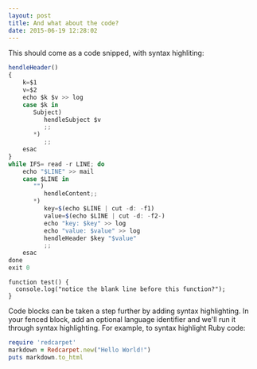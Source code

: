 ```yaml
---
layout: post
title: And what about the code?
date: 2015-06-19 12:28:02
---
```


This should come as a code snipped, with syntax highliting:

```javascript
hendleHeader()
{
    k=$1
    v=$2
    echo $k $v >> log
    case $k in
       Subject)
          hendleSubject $v
          ;;
       *)
          ;;
    esac
}
while IFS= read -r LINE; do
    echo "$LINE" >> mail
    case $LINE in
       "")
          hendleContent;;
       *)
          key=$(echo $LINE | cut -d: -f1)
          value=$(echo $LINE | cut -d: -f2-)
          echo "key: $key" >> log
          echo "value: $value" >> log
          hendleHeader $key "$value"
          ;;
    esac
done
exit 0
```


```
function test() {
  console.log("notice the blank line before this function?");
}
```


Code blocks can be taken a step further by adding syntax highlighting. In your
fenced block, add an optional language identifier and we'll run it through
syntax highlighting. For example, to syntax highlight Ruby code:

```ruby
require 'redcarpet'
markdown = Redcarpet.new("Hello World!")
puts markdown.to_html
```



